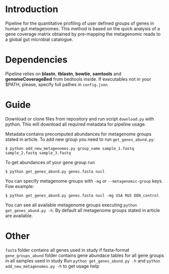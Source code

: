 # Introduction

Pipeline for the quantitative profiling of user defined groups of genes in human gut metagenomes. This method is based on the quick analysis of a gene coverage matrix obtained by pre-mapping the metagenomic reads to a global gut microbial catalogue.

# Dependencies

Pipeline relies on **blastn**, **tblastn**, **bowtie**, **samtools** and **genomeCoverageBed** from bedtools inside. If executables not in your $PATH, please, specify full pathes in `config.json`

# Guide

Download or clone files from repository and run script `download.py` with python. This will download all required metadata for pipeline usage.

Metadata contains precomputed abundances for metagenome groups stated in article. To add new group you need to run `get_genes_abund.py`:
```
$ python add_new_metagenomes.py group_name sample_1.fastq sample_2.fastq sample_3.fastq
```

To get abundances of your gene group run
```
$ python get_genes_abund.py genes.fasta nucl
```
You can specify metagenome groups with `-mg` or `--metagenomic-group` keys. Fow example:
```
$ python get_genes_abund.py genes.fasta nucl -mg USA RUS DEN_control
```
You can see all available metagenome groups executing `python get_genes_abund.py -h`. By default all metagenome groups stated in article are available.

# Other

`fasta` folder contains all genes used in study if fasta-format
`gene_groups_abund` folder contains gene abundace tables for all gene groups in all samples used in study
Run `python get_genes_abund.py -h` and `python add_new_metagenomes.py -h` to get usage help
